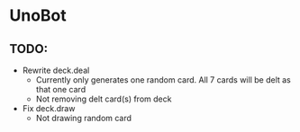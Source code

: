 # UnoBot

## TODO:
* Rewrite deck.deal
  * Currently only generates one random card. All 7 cards will be delt as that one card
  * Not removing delt card(s) from deck
* Fix deck.draw
  * Not drawing random card
